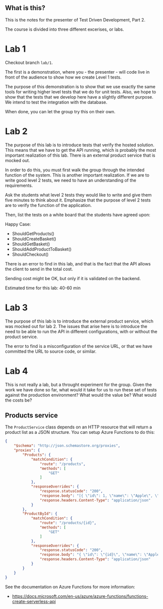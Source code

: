 What is this?
-------------

This is the notes for the presenter of Test Driven Development, Part
2.

The course is divided into three different excerises, or labs.

# Lab 1

Checkout branch `lab/1`.

The first is a demonstration, where you - the presenter - will code
live in front of the audience to show how we create Level 1 tests.

The purpose of this demonstration is to show that we use exactly the
same tools for writing higher level tests that we do for unit tests.
Also, we hope to show that the tests that we develop here have a
slightly different purpose.  We intend to test the integration with
the database.

When done, you can let the group try this on their own.

# Lab 2

The purpose of this lab is to introduce tests that verify the hosted
solution.  This means that we have to get the API running, which is
probably the most important realization of this lab.  There is an
external product service that is mocked out.

In order to do this, you must first walk the group through the
intended function of the system. This is another important
realization. If we are to write good level 2 tests, we need to have
an understanding of the requirements.

Ask the students what level 2 tests they would like to write and give
them five minutes to think about it. Emphasize that the purpose of
level 2 tests are to verify the function of the application.

Then, list the tests on a white board that the students have agreed
upon:

Happy Case: 

  * ShouldGetProducts()
  * ShouldCreateBasket()
  * ShouldGetBasket()
  * ShouldAddProductToBasket()
  * ShouldCheckout()

There is an error to find in this lab, and that is the fact that the
API allows the client to send in the total cost.

Sending cost might be OK, but only if it is validated on the backend.

Estimated time for this lab: 40-60 min

# Lab 3

The purpose of this lab is to introduce the external product service,
which was mocked out for lab 2.  The issues that arise here is to
introduce the need to be able to run the API in different
configurations, with or without the product service.

The error to find is a misconfiguration of the service URL, or that we
have committed the URL to source code, or similar.

# Lab 4

This is not really a lab, but a throught experiment for the group.
Given the work we have done so far, what would it take for us to run
these set of tests against the production environment?  What would the
value be?  What would the costs be?

Products service
----------------

The `ProductService` class depends on an HTTP resource that will
return a product list as a JSON structure.  You can setup Azure
Functions to do this:

```json
{
    "$schema": "http://json.schemastore.org/proxies",
    "proxies": {
        "Products": {
            "matchCondition": {
                "route": "/products",
                "methods": [
                    "GET"
                ]
            },
            "responseOverrides": {
                "response.statusCode": "200",
                "response.body": "[{ \"id\": 1, \"name\": \"Apple\", \"cost\": { \"units\": 1376, \"decimalPlaces\": 2, \"currencyCode\": \"SEK\"}}, { \"id\": 2, \"name\": \"Banana\", \"cost\": { \"units\": 4455, \"decimalPlaces\": 2, \"currencyCode\": \"SEK\"}}]",
                "response.headers.Content-Type": "application/json"
            }
        },
        "ProductById": {
            "matchCondition": {
                "route": "/products/{id}",
                "methods": [
                    "GET"
                ]
            },
            "responseOverrides": {
                "response.statusCode": "200",
                "response.body": "{ \"id\": \"{id}\", \"name\": \"Apple\", \"cost\": { \"units\": 1376, \"decimalPlaces\": 2, \"currencyCode\": \"SEK\"}}",
                "response.headers.Content-Type": "application/json"
            }
        }
    }
}
```

See the documentation on Azure Functions for more information:

* https://docs.microsoft.com/en-us/azure/azure-functions/functions-create-serverless-api

[1]: https://docs.microsoft.com/en-us/aspnet/core/fundamentals/configuration/
[2]: https://docs.microsoft.com/en-us/aspnet/core/fundamentals/environments/

